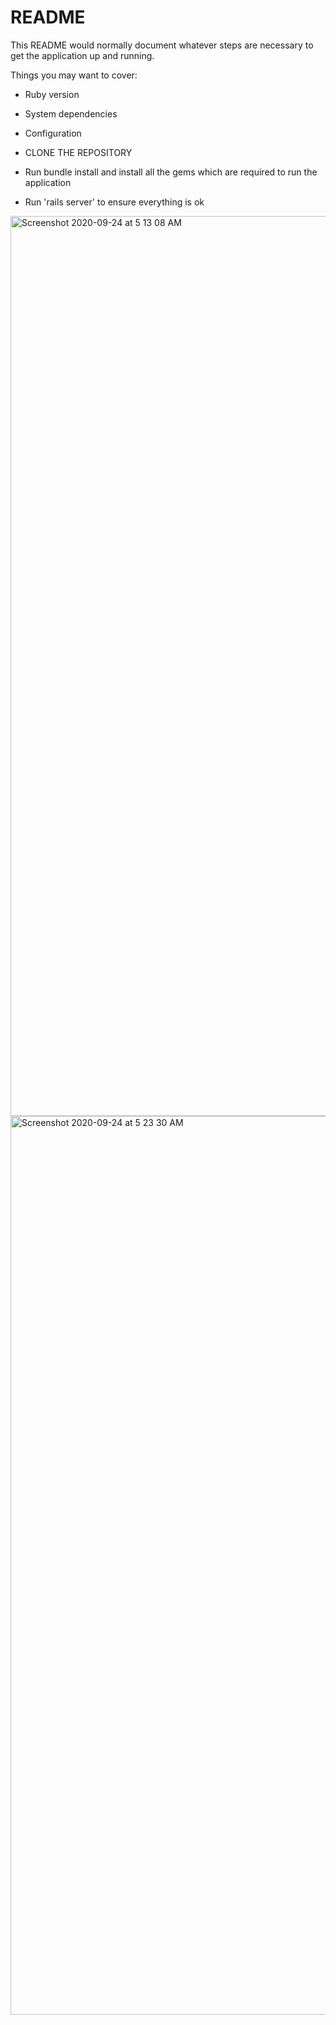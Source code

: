 # README

This README would normally document whatever steps are necessary to get the
application up and running.

Things you may want to cover:

* Ruby version

* System dependencies

* Configuration

* CLONE THE REPOSITORY

* Run bundle install and install all the gems which are required to run the application

* Run 'rails server' to ensure everything is ok

<img width="1440" alt="Screenshot 2020-09-24 at 5 13 08 AM" src="https://user-images.githubusercontent.com/23318509/94085484-e48e5680-fe25-11ea-9edc-a974c080073c.png">


<img width="1438" alt="Screenshot 2020-09-24 at 5 23 30 AM" src="https://user-images.githubusercontent.com/23318509/94085605-3800a480-fe26-11ea-9662-df57410dfb24.png">

